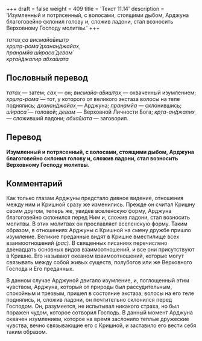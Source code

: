 +++
draft = false
weight = 409
title = 'Текст 11.14'
description = 'Изумленный и потрясенный, с волосами, стоящими дыбом, Арджуна благоговейно склонил голову и, сложив ладони, стал возносить Верховному Господу молитвы.'
+++

_татах̣ са висмайа̄вишт̣о  
хр̣шт̣а-рома̄ дханан̃джайах̣  
пран̣амйа ш́ираса̄ девам̇  
кр̣та̄н̃джалир абха̄шата_

## Пословный перевод

_татах̣_ — затем; _сах̣_ — он; _висмайа_\-_а̄вишт̣ах̣_ — охваченный изумлением; _хр̣шт̣а_\-_рома̄_ — тот, у которого от великого экстаза волосы на теле поднялись; _дханан̃джайах̣_ — Арджуна; _пран̣амйа_ — склонившись; _ш́ираса̄_ — головой; _девам_ — Верховной Личности Бога; _кр̣та_\-_ан̃джалих̣_ — сложивший ладони; _абха̄шата_ — заговорил.

## Перевод

**Изумленный и потрясенный, с волосами, стоящими дыбом, Арджуна благоговейно склонил голову и, сложив ладони, стал возносить Верховному Господу молитвы.**

## Комментарий

Как только глазам Арджуны предстало дивное видение, отношения между ним и Кришной сразу же изменились. Прежде он считал Кришну своим другом, теперь же, увидев вселенскую форму, Арджуна благоговейно склонился перед Ним и, сложив ладони, стал возносить молитвы. В этих молитвах он прославляет вселенскую форму. Таким образом, в отношениях Арджуны с Кришной на смену дружбе пришло изумление. Великие преданные видят в Кришне вместилище всех взаимоотношений _(рас)._ В священных писаниях перечислено двенадцать основных видов взаимоотношений, и все они присутствуют в Кришне. Его называют океаном взаимоотношений, которые могут связывать между собой живых существ, полубогов или же Верховного Господа и Его преданных.

В данном случае Арджуной двигало изумление, и, поглощенный этим чувством, Арджуна, который от природы был рассудительным, спокойным и трезвым, пришел в состояние экстаза; волосы на его теле поднялись, и, сложив ладони, он почтительно склонился перед Господом. Он, разумеется, не испытывал никакого страха, но был поражен чудом, которое сотворил Господь. В данный момент Арджуна охвачен изумлением, которое на время заслонило теплые дружеские чувства, вечно связывающие его с Кришной, и заставило его вести себя таким образом.
